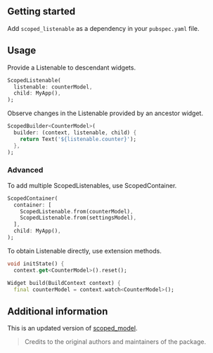 <!-- 
This README describes the package. If you publish this package to pub.dev,
this README's contents appear on the landing page for your package.

For information about how to write a good package README, see the guide for
[writing package pages](https://dart.dev/guides/libraries/writing-package-pages). 

For general information about developing packages, see the Dart guide for
[creating packages](https://dart.dev/guides/libraries/create-library-packages)
and the Flutter guide for
[developing packages and plugins](https://flutter.dev/developing-packages). 
-->

## Getting started

Add `scoped_listenable` as a dependency in your `pubspec.yaml` file.

## Usage

Provide a Listenable to descendant widgets. 

```dart
ScopedListenable(
  listenable: counterModel,
  child: MyApp(),
);
```

Observe changes in the Listenable provided by an ancestor widget.

```dart
ScopedBuilder<CounterModel>(
  builder: (context, listenable, child) {
    return Text('${listenable.counter}');
  },
);
```

### Advanced

To add multiple ScopedListenables, use ScopedContainer. 

```dart
ScopedContainer(
  container: [
    ScopedListenable.from(counterModel),
    ScopedListenable.from(settingsModel),
  ],
  child: MyApp(),
);
```

To obtain Listenable directly, use extension methods. 

```dart
void initState() {
  context.get<CounterModel>().reset();
```
```dart
Widget build(BuildContext context) {
  final counterModel = context.watch<CounterModel>();
```

## Additional information

This is an updated version of [scoped_model](https://github.com/brianegan/scoped_model). 

> Credits to the original authors and maintainers of the package.
